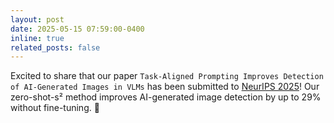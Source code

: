 ```yaml
---
layout: post
date: 2025-05-15 07:59:00-0400
inline: true
related_posts: false
---
```


Excited to share that our paper `Task-Aligned Prompting Improves Detection of AI-Generated Images in VLMs` has been submitted to [NeurIPS 2025](https://neurips.cc/)! Our zero-shot-s² method improves AI-generated image detection by up to 29% without fine-tuning. 🚀
